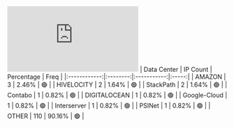 ![Diagramm](https://github.com/obajay/StateSync-snapshots/blob/main/Projects/Uptick/1/README.md)
| Data Center | IP Count | Percentage | Freq |
|:------------:|:--------:|:-----------:|:-----:|
| AMAZON | 3 | 2.46% | 🟢 |
| HIVELOCITY | 2 | 1.64% | 🟢 |
| StackPath | 2 | 1.64% | 🟢 |
| Contabo | 1 | 0.82% | 🟢 |
| DIGITALOCEAN | 1 | 0.82% | 🟢 |
| Google-Cloud | 1 | 0.82% | 🟢 |
| Interserver | 1 | 0.82% | 🟢 |
| PSINet | 1 | 0.82% | 🟢 |
| OTHER | 110 | 90.16% | 🟢 |